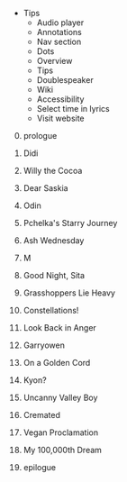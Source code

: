 * Tips
    * Audio player
    * Annotations
    * Nav section
    * Dots
    * Overview
    * Tips
    * Doublespeaker
    * Wiki
    * Accessibility
    * Select time in lyrics
    * Visit website

0. prologue

1. Didi

2. Willy the Cocoa

3. Dear Saskia

4. Odin

5. Pchelka's Starry Journey

6. Ash Wednesday

7. M

8. Good Night, Sita

9. Grasshoppers Lie Heavy

10. Constellations!

11. Look Back in Anger

12. Garryowen

13. On a Golden Cord

14. Kyon?

15. Uncanny Valley Boy

16. Cremated

17. Vegan Proclamation

18. My 100,000th Dream

19. epilogue
